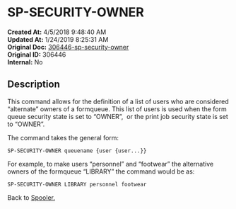 # SP-SECURITY-OWNER

**Created At:** 4/5/2018 9:48:40 AM  
**Updated At:** 1/24/2019 8:25:31 AM  
**Original Doc:** [306446-sp-security-owner](https://docs.jbase.com/44205-spooler/306446-sp-security-owner)  
**Original ID:** 306446  
**Internal:** No  

## Description

This command allows for the definition of a list of users who are considered “alternate” owners of a formqueue. This list of users is used when the form queue security state is set to “OWNER”,  or the print job security state is set to “OWNER”.

The command takes the general form:

```
SP-SECURITY-OWNER queuename {user {user...}}
```

For example, to make users “personnel” and “footwear” the alternative owners of the formqueue “LIBRARY” the command would be as:

```
SP-SECURITY-OWNER LIBRARY personnel footwear
```

Back to [Spooler.](./../jbase-spooler)

